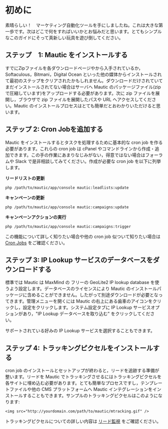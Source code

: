 # 初めに

素晴らしい！　マーケティング自動化ツールを手にしましたね。これは大きな第一歩です。次はどこで何をすればいいかとお悩みだと思います。とてもシンプルなこのガイドにそって真新しい玩具を遊び倒してください。

## ステップ　1: Mautic をインストールする

すでにZipファイルを各ダウンロードページやから入手されているか，Softaculous，Bitmani，Digital Ocean といった他の媒体からインストールされて最初のステップをクリアされたかもしれません。ダウンロードだけされていてまだインストールされてない場合はサーバへ Mautic のパッケージファイル(zip で圧縮しています)をアップロードする必要があります。次に zip ファイルを展開し，ブラウザで zip ファイルを展開したパスや URL へアクセスしてください。Mautic のインストールプロセスはとても簡単だとおわかりいただけると思います。

## ステップ 2: Cron Jobを追加する

Mautic をインストールするとタスクを処理するために基本的な cron job を作る必要があります。これらの cron job は cPanel やコマンドラインから作成・追加できます。この手の作業にあまりなじみがない，得意ではない場合はフォーラムや Slack で是非相談してみてください。作成が必要な cron job を以下に列挙します。

**リードリストの更新**

`php /path/to/mautic/app/console mautic:leadlists:update`

**キャンペーンの更新**

`php /path/to/mautic/app/console mautic:campaigns:update`

**キャンペーンアクションの実行**

`php /path/to/mautic/app/console mautic:campaigns:trigger`

この機能について詳しく知りたい場合や他の cron job 似ついて知りたい場合は [Cron Jobs](./setup) をご確認ください。

## ステップ 3: IP Lookup サービスのデータベースをダウンロードする

標準では Mautic は MaxMind の フリーの GeoLite2 IP lookup database を使うよう設定します。データベースのライセンスにより Mautic のインストールパッケージに含めることができません。したがって別途ダウンロードが必要となってきます。管理メニューを開くには Mautic の右上にある歯車のアイコンをクリックし，設定をクリックします。システム設定タブに IP Lookup サービスオプションがあり，"IP Lookup データベースを取り込む" をクリックしてください。

サポートされている好みの IP Lookup サービスを選択することもできます。

## ステップ 4: トラッキングピクセルをインストールする

cron job のインストールとセットアップが終わると，リードを追跡する準備が整います。リードを Mautic でトラッキングさせるにはトラッキングピクセルを各サイトに埋め込む必要があります。とても簡単なプロセスですし，テンプレートファイルや他の CMS プラットフォームへ Mautic インテグレーションをインストールすることもできます。サンプルのトラッキングピクセルはこのようになります: 

`<img src="http://yourdomain.com/path/to/mautic/mtracking.gif" />`

トラッキングピクセルについての詳しい内容は  [リード監視](./leads/lead_monitoring.html) をご確認ください。